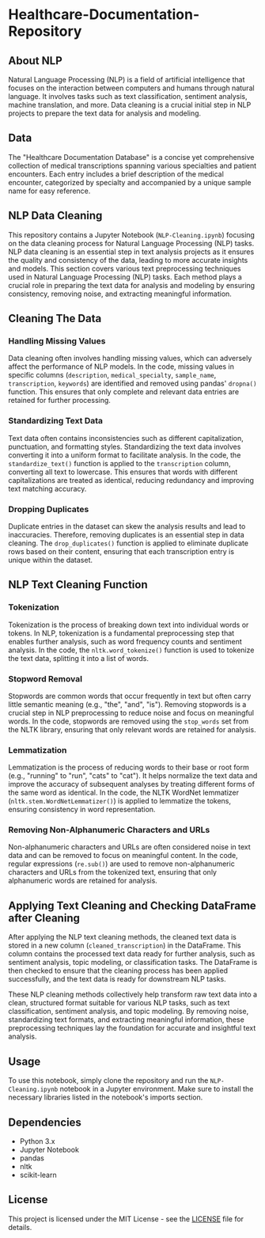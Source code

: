 # Healthcare-Documentation-Repository

## About NLP

Natural Language Processing (NLP) is a field of artificial intelligence that focuses on the interaction between computers and humans through natural language. It involves tasks such as text classification, sentiment analysis, machine translation, and more. Data cleaning is a crucial initial step in NLP projects to prepare the text data for analysis and modeling.

## Data

The "Healthcare Documentation Database" is a concise yet comprehensive collection of medical transcriptions spanning various specialties and patient encounters. Each entry includes a brief description of the medical encounter, categorized by specialty and accompanied by a unique sample name for easy reference.

## NLP Data Cleaning
This repository contains a Jupyter Notebook (`NLP-Cleaning.ipynb`) focusing on the data cleaning process for Natural Language Processing (NLP) tasks. NLP data cleaning is an essential step in text analysis projects as it ensures the quality and consistency of the data, leading to more accurate insights and models.
This section covers various text preprocessing techniques used in Natural Language Processing (NLP) tasks. Each method plays a crucial role in preparing the text data for analysis and modeling by ensuring consistency, removing noise, and extracting meaningful information.

## Cleaning The Data

### Handling Missing Values

Data cleaning often involves handling missing values, which can adversely affect the performance of NLP models. In the code, missing values in specific columns (`description`, `medical_specialty`, `sample_name`, `transcription`, `keywords`) are identified and removed using pandas' `dropna()` function. This ensures that only complete and relevant data entries are retained for further processing.

### Standardizing Text Data

Text data often contains inconsistencies such as different capitalization, punctuation, and formatting styles. Standardizing the text data involves converting it into a uniform format to facilitate analysis. In the code, the `standardize_text()` function is applied to the `transcription` column, converting all text to lowercase. This ensures that words with different capitalizations are treated as identical, reducing redundancy and improving text matching accuracy.

### Dropping Duplicates

Duplicate entries in the dataset can skew the analysis results and lead to inaccuracies. Therefore, removing duplicates is an essential step in data cleaning. The `drop_duplicates()` function is applied to eliminate duplicate rows based on their content, ensuring that each transcription entry is unique within the dataset.

## NLP Text Cleaning Function

### Tokenization

Tokenization is the process of breaking down text into individual words or tokens. In NLP, tokenization is a fundamental preprocessing step that enables further analysis, such as word frequency counts and sentiment analysis. In the code, the `nltk.word_tokenize()` function is used to tokenize the text data, splitting it into a list of words.

### Stopword Removal

Stopwords are common words that occur frequently in text but often carry little semantic meaning (e.g., "the", "and", "is"). Removing stopwords is a crucial step in NLP preprocessing to reduce noise and focus on meaningful words. In the code, stopwords are removed using the `stop_words` set from the NLTK library, ensuring that only relevant words are retained for analysis.

### Lemmatization

Lemmatization is the process of reducing words to their base or root form (e.g., "running" to "run", "cats" to "cat"). It helps normalize the text data and improve the accuracy of subsequent analyses by treating different forms of the same word as identical. In the code, the NLTK WordNet lemmatizer (`nltk.stem.WordNetLemmatizer()`) is applied to lemmatize the tokens, ensuring consistency in word representation.

### Removing Non-Alphanumeric Characters and URLs

Non-alphanumeric characters and URLs are often considered noise in text data and can be removed to focus on meaningful content. In the code, regular expressions (`re.sub()`) are used to remove non-alphanumeric characters and URLs from the tokenized text, ensuring that only alphanumeric words are retained for analysis.

## Applying Text Cleaning and Checking DataFrame after Cleaning

After applying the NLP text cleaning methods, the cleaned text data is stored in a new column (`cleaned_transcription`) in the DataFrame. This column contains the processed text data ready for further analysis, such as sentiment analysis, topic modeling, or classification tasks. The DataFrame is then checked to ensure that the cleaning process has been applied successfully, and the text data is ready for downstream NLP tasks.

These NLP cleaning methods collectively help transform raw text data into a clean, structured format suitable for various NLP tasks, such as text classification, sentiment analysis, and topic modeling. By removing noise, standardizing text formats, and extracting meaningful information, these preprocessing techniques lay the foundation for accurate and insightful text analysis.

## Usage

To use this notebook, simply clone the repository and run the `NLP-Cleaning.ipynb` notebook in a Jupyter environment. Make sure to install the necessary libraries listed in the notebook's imports section.

## Dependencies

- Python 3.x
- Jupyter Notebook
- pandas
- nltk
- scikit-learn

## License

This project is licensed under the MIT License - see the [LICENSE](LICENSE) file for details.

